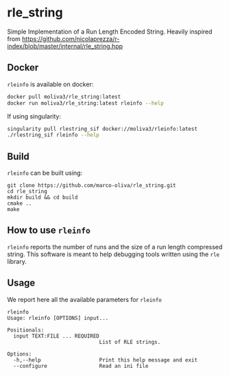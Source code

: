 # rle_string

Simple Implementation of a Run Length Encoded String. Heavily inspired from https://github.com/nicolaprezza/r-index/blob/master/internal/rle_string.hpp


## Docker
`rleinfo` is available on docker:

```bash
docker pull moliva3/rle_string:latest
docker run moliva3/rle_string:latest rleinfo --help
```

If using singularity:
```bash
singularity pull rlestring_sif docker://moliva3/rleinfo:latest
./rlestring_sif rleinfo --help
```

## Build
`rleinfo` can be built using:

```shell
git clone https://github.com/marco-oliva/rle_string.git
cd rle_string
mkdir build && cd build
cmake ..
make 
```

## How to use `rleinfo`
`rleinfo` reports the number of runs and the size of a run length compressed string. This software is meant to 
help debugging tools written using the `rle` library.

## Usage
We report here all the available parameters for `rleinfo`

```shell
rleinfo
Usage: rleinfo [OPTIONS] input...

Positionals:
  input TEXT:FILE ... REQUIRED
                              List of RLE strings.

Options:
  -h,--help                   Print this help message and exit
  --configure                 Read an ini file
```